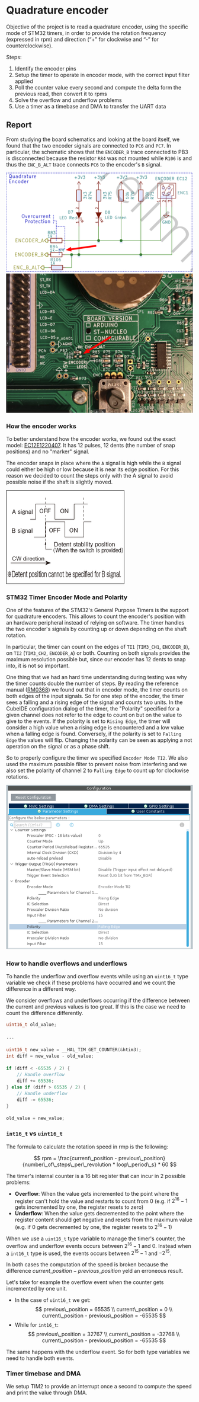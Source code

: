 # Quadrature encoder

Objective of the project is to read a quadrature encoder, using the specific mode of STM32 timers, in order to provide the rotation frequency (expressed in rpm) and direction (“+” for clockwise and “-” for counterclockwise).

Steps:
1. Identify the encoder pins
2. Setup the timer to operate in encoder mode, with the correct input filter applied
3. Poll the counter value every second and compute the delta form the previous read, then convert it to rpms
4. Solve the overflow and underflow problems
5. Use a timer as a timebase and DMA to transfer the UART data

## Report

From studying the board schematics and looking at the board itself, we found that the two encoder signals are connected to `PC6` and `PC7`. In particular, the schematic shows that the `ENCODER_B` trace connected to PB3 is disconnected because the resistor `R84` was not mounted while `R106` is and thus the `ENC_B_ALT` trace connects `PC6` to the encoder's `B` signal.

![](images/encoder_section_schematic.png)
![](images/encoder_section_board.png)

### How the encoder works

To better understand how the encoder works, we found out the exact model: [EC12E1220407](https://tech.alpsalpine.com/e/products/detail/EC12E1220407/). It has 12 pulses, 12 dents (the number of snap positions) and no "marker" signal.

The encoder snaps in place where the `A` signal is high while the `B` signal could either be high or low because it is near its edge position. For this reason we decided to count the steps only with the A signal to avoid possible noise if the shaft is slightly moved.

![](images/encoder_signals.gif)

### STM32 Timer Encoder Mode and Polarity

One of the features of the STM32's General Purpose Timers is the support for quadrature encoders. This allows to count the encoder's position with an hardware peripheral instead of relying on software. The timer handles the two encoder's signals by counting up or down depending on the shaft rotation.

In particular, the timer can count on the edges of `TI1` (`TIM3_CH1`, `ENCODER_B`), on `TI2` (`TIM3_CH2`, `ENCODER_A`) or both. Counting on both signals provides the maximum resolution possible but, since our encoder has 12 dents to snap into, it is not so important.

One thing that we had an hard time understanding during testing was why the timer counts double the number of steps. By reading the reference manual ([RM0368](../../RM0368.pdf)) we found out that in encoder mode, the timer counts on both edges of the input signals. So for one step of the encoder, the timer sees a falling and a rising edge of the signal and counts two units. In the CubeIDE configuration dialog of the timer, the "Polarity" specified for a given channel does not refer to the edge to count on but on the value to give to the events. If the polarity is set to `Rising Edge`, the timer will consider a high value when a rising edge is encountered and a low value when a falling edge is found. Conversely, if the polarity is set to `Falling Edge` the values will flip. Changing the polarity can be seen as applying a not operation on the signal or as a phase shift.

So to properly configure the timer we specified `Encoder Mode TI2`. We also used the maximum possible filter to prevent noise from interfering and we also set the polarity of channel 2 to `Falling Edge` to count up for clockwise rotations.

![](images/CubeIDE_timer_configuration_dialog.png)

### How to handle overflows and underflows

To handle the underflow and overflow events while using an `uint16_t` type variable we check if these problems have occurred and we count the difference in a different way.

We consider overflows and underflows occurring if the difference between the current and previous values is too great. If this is the case we need to count the difference differently.

```c
uint16_t old_value;

...

uint16_t new_value = __HAL_TIM_GET_COUNTER(&htim3);
int diff = new_value - old_value;

if (diff < -65535 / 2) {
    // Handle overflow
    diff += 65536;
} else if (diff > 65535 / 2) {
    // Handle underflow
    diff -= 65536;
}

old_value = new_value;
```

### `int16_t` vs `uint16_t`

The formula to calculate the rotation speed in rmp is the following:

$$
rpm = \frac{current\_position - previous\_position}{number\_of\_steps\_per\_revolution * loop\_period\_s} * 60
$$

The timer's internal counter is a 16 bit register that can incur in 2 possible problems:
- **Overflow**: When the value gets incremented to the point where the register can't hold the value and restarts to count from 0 (e.g. if $2^{16}-1$ gets incremented by one, the register resets to zero)
- **Underflow**: When the value gets decremented to the point where the register content should get negative and resets from the maximum value (e.g. if $0$ gets decremented by one, the register resets to $2^{16}-1$)

When we use a `uint16_t` type variable to manage the timer's counter, the overflow and underflow events occurs between $2^{16}-1$ and $0$. Instead when a `int16_t` type is used, the events occurs between $2^{15}-1$ and $-2^{15}$.

In both cases the computation of the speed is broken because the difference $current\_position - previous\_position$ yeld an erroneous result.

Let's take for example the overflow event when the counter gets incremented by one unit.
- In the case of `uint16_t` we get:
$$
previous\_position = 65535 \\
current\_position = 0 \\
current\_position - previous\_position = -65535
$$
- While for `int16_t`:
$$
previous\_position = 32767 \\
current\_position = -32768 \\
current\_position - previous\_position = -65535
$$

The same happens with the underflow event. So for both type variables we need to handle both events.

### Timer timebase and DMA

We setup TIM2 to provide an interrupt once a second to compute the speed and print the value through DMA.
